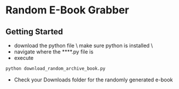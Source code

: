# Random E-Book Grabber

## Getting Started
* download the python file \ make sure python is installed \
* navigate where the ****.py file is 
* execute
```sh
python download_random_archive_book.py
```
* Check your Downloads folder for the randomly generated e-book
